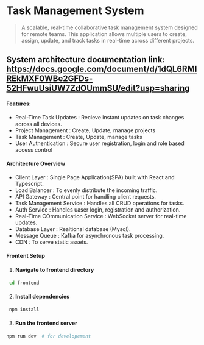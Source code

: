 # Task Management System

> A scalable, real-time collaborative task management system designed for remote teams. This application allows multiple users to create, assign, update, and track tasks in real-time across different projects.

## System architecture documentation link: https://docs.google.com/document/d/1dQL6RMIREkMXF0WBe2GFDs-52HFwuUsiUW7ZdOUmmSU/edit?usp=sharing

#### Features:

- Real-Time Task Updates : Recieve instant updates on task changes across all devices.
- Project Management : Create, Update, manage projects
- Task Management : Create, Update, manage tasks
- User Authentication : Secure user registration, login and role based access control

#### Architecture Overview

- Client Layer : Single Page Application(SPA) built with React and Typescript.
- Load Balancer : To evenly distribute the incoming traffic.
- API Gateway : Central point for handling client requests.
- Task Management Service : Handles all CRUD operations for tasks.
- Auth Service : Handles uaser login, registration and authorization.
- Real-Time COmmunication Service : WebSocket server for real-time updates.
- Database Layer : Realtional database (Mysql).
- Message Queue : Kafka for asynchronous task processing.
- CDN : To serve static assets.

#### Frontent Setup

1. #### Navigate to frontend directory

```bash
 cd frontend
```

2. #### Install dependencies

```bash
 npm install
```

3. #### Run the frontend server

```bash
npm run dev  # for developement
```
